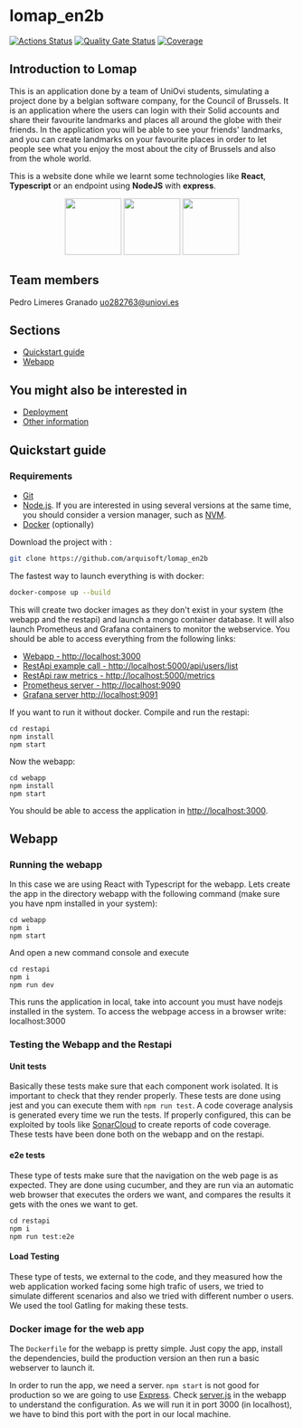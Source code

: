 # lomap_en2b

[![Actions Status](https://github.com/arquisoft/lomap_en2b/workflows/CI%20for%20LOMAP_EN2B/badge.svg)](https://github.com/arquisoft/lomap_en2b/actions)
[![Quality Gate Status](https://sonarcloud.io/api/project_badges/measure?project=Arquisoft_lomap_en2b&metric=alert_status)](https://sonarcloud.io/summary/new_code?id=Arquisoft_lomap_en2b)
[![Coverage](https://sonarcloud.io/api/project_badges/measure?project=Arquisoft_lomap_en2b&metric=coverage)](https://sonarcloud.io/summary/new_code?id=Arquisoft_lomap_en2b)

## Introduction to Lomap

This is an application done by a team of UniOvi students, simulating a project done by a belgian software company, for the Council of Brussels.
It is an application where the users can login with their Solid accounts and share their favourite landmarks and places all around the globe with their friends. In the application you will be able to see your friends' landmarks, and you can create landmarks on your favourite places in order to let people see what you enjoy the most about the city of Brussels and also from the whole world.

This is a website done while we learnt some technologies like **React**, **Typescript** or an endpoint using **NodeJS** with **express**. 

<p align="center">
<img src="https://blog.wildix.com/wp-content/uploads/2020/06/react-logo.jpg" height="100">
<img src="https://miro.medium.com/max/1200/0*RbmfNyhuBb8G3LWh.png" height="100">
<img src="https://miro.medium.com/max/365/1*Jr3NFSKTfQWRUyjblBSKeg.png" height="100">
</p>

## Team members

Pedro Limeres Granado uo282763@uniovi.es  

## Sections

* [Quickstart guide](#quickstart-guide)
* [Webapp](#webapp)

## You might also be interested in

* [Deployment](/Deployment)
* [Other information](/OtherInformation)

## Quickstart guide

### Requirements

* [Git](https://git-scm.com/downloads)
*  [Node.js](https://nodejs.org). If you are interested in using several versions at the same time, you should consider a version manager, such as [NVM](https://github.com/nvm-sh/nvm).
* [Docker](https://docs.docker.com/get-docker/) (optionally)

Download the project with :
```bash
git clone https://github.com/arquisoft/lomap_en2b
```

The fastest way to launch everything is with docker:
```bash
docker-compose up --build
```
This will create two docker images as they don't exist in your system (the webapp and the restapi) and launch a mongo container database. It will also launch Prometheus and Grafana containers to monitor the webservice. You should be able to access everything from the following links:
 - [Webapp - http://localhost:3000](http://localhost:3000)
 - [RestApi example call - http://localhost:5000/api/users/list](http://localhost:5000/api/users/list)
 - [RestApi raw metrics - http://localhost:5000/metrics](http://localhost:5000/metrics)
 - [Prometheus server - http://localhost:9090](http://localhost:9090)
 - [Grafana server http://localhost:9091](http://localhost:9091)
 
If you want to run it without docker. Compile and run the restapi:
```shell
cd restapi
npm install
npm start
```

Now the webapp:

```shell
cd webapp
npm install
npm start
```

You should be able to access the application in [http://localhost:3000](http://localhost:3000).

## Webapp

### Running the webapp

In this case we are using React with Typescript for the webapp. Lets create the app in the directory webapp with the following command (make sure you have npm installed in your system):
```console
cd webapp
npm i
npm start
```
And open a new command console and execute
```console
cd restapi
npm i
npm run dev
```
This runs the application in local, take into account you must have nodejs installed in the system. To access the webpage access in a browser write: localhost:3000


### Testing the Webapp and the Restapi

#### Unit tests

Basically these tests make sure that each component work isolated. It is important to check that they render properly. These tests are done using jest and you can execute them with `npm run test`. A code coverage analysis is generated every time we run the tests. If properly configured, this can be exploited by tools like [SonarCloud](https://sonarcloud.io/) to create reports of code coverage.
These tests have been done both on the webapp and on the restapi.

#### e2e tests

These type of tests make sure that the navigation on the web page is as expected. They are done using cucumber, and they are run via an automatic web browser that executes the orders we want, and compares the results it gets with the ones we want to get.
```console
cd restapi
npm i
npm run test:e2e
```

#### Load Testing

These type of tests, we external to the code, and they measured how the web application worked facing some high trafic of users, we tried to simulate different scenarios and also we tried with different number o users. We used the tool Gatling for making these tests.

### Docker image for the web app

The `Dockerfile` for the webapp is pretty simple. Just copy the app, install the dependencies, build the production version an then run a basic webserver to launch it. 

In order to run the app, we need a server. `npm start` is not good for production so we are going to use [Express](https://expressjs.com/es/). Check [server.js](webapp/server.ts) in the webapp to understand the configuration. As we will run it in port 3000 (in localhost), we have to bind this port with the port in our local machine.
